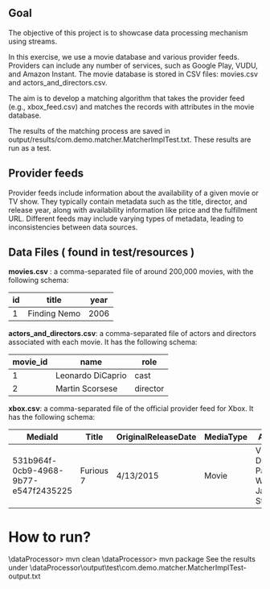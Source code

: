 ## Goal

The objective of this project is to showcase data processing mechanism using streams.

In this exercise, we use a movie database and various provider feeds. Providers can include any number of services, such as Google Play, VUDU, and Amazon Instant. The movie database is stored in CSV files: movies.csv and actors_and_directors.csv.

The aim is to develop a matching algorithm that takes the provider feed (e.g., xbox_feed.csv) and matches the records with attributes in the movie database.

The results of the matching process are saved in output/results/com.demo.matcher.MatcherImplTest.txt. These results are run as a test.

## Provider feeds

Provider feeds include information about the availability of a given movie or TV show. They typically contain metadata such as the title, director, and release year, along with availability information like price and the fulfillment URL. Different feeds may include varying types of metadata, leading to inconsistencies between data sources.

## Data Files ( found in test/resources )

**movies.csv** : a comma-separated file of around 200,000 movies, with the following schema:

| id | title | year |
| ------------ | ----- | ---- |
| 1            | Finding Nemo | 2006 |

**actors_and_directors.csv**: a comma-separated file of actors and directors associated with each movie. It has the following schema:

| movie_id | name | role |
| ------------ | ---- | -------- |
| 1            | Leonardo DiCaprio | cast |
| 2            | Martin Scorsese | director|

**xbox.csv**: a comma-separated file of the official provider feed for Xbox. It has the following schema:

| MediaId | Title | OriginalReleaseDate | MediaType | Actors | Director | XboxLiveURL |
| ------- | ----- | ------------------- | --------- | ------ | -------- | ----------- |
| 531b964f-0cb9-4968-9b77-e547f2435225| Furious 7 | 4/13/2015 | Movie | Vin Diesel, Paul Walker, Jason Statham | James Wan | video.xbox.com  

# How to run?
<Some directory>\dataProcessor> mvn clean
<Some directory>\dataProcessor> mvn package
See the results under <Some directory>\dataProcessor\output\test\com.demo.matcher.MatcherImplTest-output.txt

